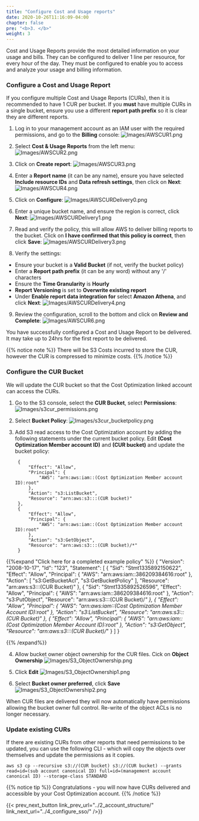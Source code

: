 ```yaml
---
title: "Configure Cost and Usage reports"
date: 2020-10-26T11:16:09-04:00
chapter: false
pre: "<b>3. </b>"
weight: 3
---
```


Cost and Usage Reports provide the most detailed information on your usage and bills. They can be configured to deliver 1 line per resource, for every hour of the day. They must be configured to enable you to access and analyze your usage and billing information.


###  Configure a Cost and Usage Report
If you configure multiple Cost and Usage Reports (CURs), then it is recommended to have 1 CUR per bucket. If you **must** have multiple CURs in a single bucket, ensure you use a different **report path prefix** so it is clear they are different reports.

1. Log in to your management account as an IAM user with the required permissions, and go to the **Billing** console:
![Images/AWSCUR1.png](/Cost/100_1_AWS_Account_Setup/Images/AWSCUR1.png)

2. Select **Cost & Usage Reports** from the left menu:
![Images/AWSCUR2.png](/Cost/100_1_AWS_Account_Setup/Images/AWSCUR2.png)

3. Click on **Create report**:
![Images/AWSCUR3.png](/Cost/100_1_AWS_Account_Setup/Images/AWSCUR3.png)

4. Enter a **Report name** (it can be any name), ensure you have selected **Include resource IDs** and **Data refresh settings**, then click on **Next**:
![Images/AWSCUR4.png](/Cost/100_1_AWS_Account_Setup/Images/AWSCUR4.png)

5. Click on **Configure**:
![Images/AWSCURDelivery0.png](/Cost/100_1_AWS_Account_Setup/Images/AWSCURDelivery0.png)

6. Enter a unique bucket name, and ensure the region is correct, click **Next**:
![Images/AWSCURDelivery1.png](/Cost/100_1_AWS_Account_Setup/Images/AWSCURDelivery1.png)

7. Read and verify the policy, this will allow AWS to deliver billing reports to the bucket. Click on **I have confirmed that this policy is correct**, then click **Save**:
![Images/AWSCURDelivery3.png](/Cost/100_1_AWS_Account_Setup/Images/AWSCURDelivery3.png)

8. Verify the settings:
- Ensure your bucket is a **Valid Bucket** (if not, verify the bucket policy)
- Enter a **Report path prefix** (it can be any word) without any '/' characters
- Ensure the **Time Granularity** is **Hourly**
- **Report Versioning** is set to **Overwrite existing report**
- Under **Enable report data integration for** select **Amazon Athena**, and click **Next**:
![Images/AWSCURDelivery4.png](/Cost/100_1_AWS_Account_Setup/Images/AWSCURDelivery4.png)

9. Review the configuration, scroll to the bottom and click on **Review and Complete**:
![Images/AWSCUR6.png](/Cost/100_1_AWS_Account_Setup/Images/AWSCUR6.png)

You have successfully configured a Cost and Usage Report to be delivered.  It may take up to 24hrs for the first report to be delivered.

{{% notice note %}}
There will be S3 Costs incurred to store the CUR, however the CUR is compressed to minimize costs.
{{% /notice %}}


### Configure the CUR Bucket
We will update the CUR bucket so that the Cost Optimization linked account can access the CURs.

1. Go to the S3 console, select the **CUR Bucket**, select **Permissions**:
![Images/s3cur_permissions.png](/Cost/100_1_AWS_Account_Setup/Images/s3cur_permissions.png)

2. Select **Bucket Policy**:
![Images/s3cur_bucketpolicy.png](/Cost/100_1_AWS_Account_Setup/Images/s3cur_bucketpolicy.png)

3. Add S3 read access to the Cost Optimization account by adding the following statements under the current bucket policy. Edit **(Cost Optimization Member account ID)** and **(CUR bucket)** and update the bucket policy:

        {
            "Effect": "Allow",
            "Principal": {
                "AWS": "arn:aws:iam::(Cost Optimization Member account ID):root"
            },
            "Action": "s3:ListBucket",
            "Resource": "arn:aws:s3:::(CUR bucket)"
        },
        {
            "Effect": "Allow",
            "Principal": {
                "AWS": "arn:aws:iam::(Cost Optimization Member account ID):root"
            },
            "Action": "s3:GetObject",
            "Resource": "arn:aws:s3:::(CUR bucket)/*"
        }


{{%expand "Click here for a completed example policy" %}}
    {
        "Version": "2008-10-17",
        "Id": "123",
        "Statement": [
            {
                "Sid": "Stmt1335892150622",
                "Effect": "Allow",
                "Principal": {
                    "AWS": "arn:aws:iam::386209384616:root"
                },
                "Action": [
                    "s3:GetBucketAcl",
                    "s3:GetBucketPolicy"
                ],
                "Resource": "arn:aws:s3:::(CUR Bucket)"
            },
            {
                "Sid": "Stmt1335892526596",
                "Effect": "Allow",
                "Principal": {
                    "AWS": "arn:aws:iam::386209384616:root"
                },
                "Action": "s3:PutObject",
                "Resource": "arn:aws:s3:::(CUR Bucket)/*"
            },
            {
                "Effect": "Allow",
                "Principal": {
                    "AWS": "arn:aws:iam::(Cost Optimization Member Account ID):root"
                },
                "Action": "s3:ListBucket",
                "Resource": "arn:aws:s3:::(CUR Bucket)"
            },
            {
                "Effect": "Allow",
                "Principal": {
                    "AWS": "arn:aws:iam::(Cost Optimization Member Account ID):root"
                },
                "Action": "s3:GetObject",
                "Resource": "arn:aws:s3:::(CUR Bucket)/*"
            }
        ]
    }

{{% /expand%}}


4. Allow bucket owner object ownership for the CUR files. Cick on **Object Ownership**
![Images/S3_ObjectOwnership.png](/Cost/100_1_AWS_Account_Setup/Images/S3_ObjectOwnership.png)

5. Click **Edit**
![Images/S3_ObjectOwnership1.png](/Cost/100_1_AWS_Account_Setup/Images/S3_ObjectOwnership1.png)

6. Select **Bucket owner preferred**, click **Save**
![Images/S3_ObjectOwnership2.png](/Cost/100_1_AWS_Account_Setup/Images/S3_ObjectOwnership2.png)

When CUR files are delivered they will now automatically have permissions allowing the bucket owner full control. Re-write of the object ACLs is no longer necessary.


### Update existing CURs
If there are existing CURs from other reports that need permissions to be updated, you can use the following CLI - which will copy the objects over themselves and update the permissions as it copies.

    aws s3 cp --recursive s3://(CUR bucket) s3://(CUR bucket) --grants read=id=(sub account canonical ID) full=id=(management account canonical ID) --storage-class STANDARD


{{% notice tip %}}
Congratulations - you will now have CURs delivered and accessible by your Cost Optimization account.
{{% /notice %}}

{{< prev_next_button link_prev_url="../2_account_structure/" link_next_url="../4_configure_sso/" />}}

